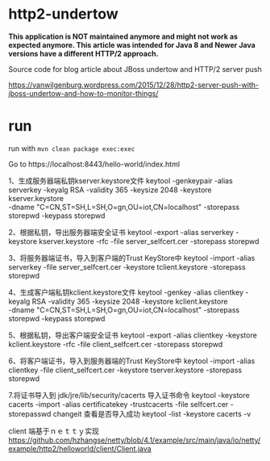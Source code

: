 # http2-undertow


**This application is NOT maintained anymore and might not work as expected anymore. This article was intended for Java 8 and Newer Java versions have a different HTTP/2 approach.**

Source code for blog article about JBoss undertow and HTTP/2 server push

https://vanwilgenburg.wordpress.com/2015/12/28/http2-server-push-with-jboss-undertow-and-how-to-monitor-things/


# run

run with `mvn clean package exec:exec`

Go to https://localhost:8443/hello-world/index.html

1、生成服务器端私钥kserver.keystore文件
keytool -genkeypair -alias serverkey -keyalg RSA -validity 365 -keysize 2048 -keystore kserver.keystore \
 -dname "C=CN,ST=SH,L=SH,O=gn,OU=iot,CN=localhost" -storepass storepwd -keypass storepwd

2、根据私钥，导出服务器端安全证书
keytool -export -alias serverkey -keystore kserver.keystore -rfc -file server_selfcert.cer -storepass storepwd 

3、将服务器端证书，导入到客户端的Trust KeyStore中
keytool -import -alias serverkey -file server_selfcert.cer  -keystore tclient.keystore -storepass storepwd 

4、生成客户端私钥kclient.keystore文件
keytool -genkey -alias clientkey -keyalg RSA -validity 365  -keysize 2048 -keystore kclient.keystore \
 -dname "C=CN,ST=SH,L=SH,O=gn,OU=iot,CN=localhost" -storepass storepwd -keypass storepwd


5、根据私钥，导出客户端安全证书
keytool -export -alias clientkey -keystore kclient.keystore -rfc -file client_selfcert.cer -storepass storepwd 

6、将客户端证书，导入到服务器端的Trust KeyStore中
keytool -import -alias clientkey -file client_selfcert.cer  -keystore tserver.keystore -storepass storepwd

7.将证书导入到 jdk/jre/lib/security/cacerts
导入证书命令
keytool -keystore cacerts -import -alias certificatekey -trustcacerts -file selfcert.cer -storepasswd changeit
查看是否导入成功
keytool -list -keystore cacerts -v

client 端基于ｎｅｔｔｙ实现
https://github.com/hzhangse/netty/blob/4.1/example/src/main/java/io/netty/example/http2/helloworld/client/Client.java
